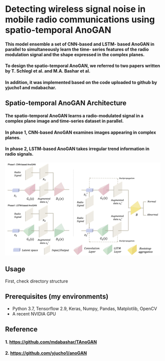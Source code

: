 # Detecting wireless signal noise in mobile radio communications using spatio-temporal AnoGAN

#### This model ensemble a set of CNN-based and LSTM- based AnoGAN in parallel to simultaneously learn the time- series features of the radio modulation signal and the shape expressed in the complex planes.
#### To design the spatio-temporal AnoGAN, we referred to two papers written by T. Schlegl et al. and M.A. Bashar et al.
#### In addition, it was implemented based on the code uploaded to github by yjucho1 and mdabachar.

## Spatio-temporal AnoGAN Architecture
#### The spatio-temporal AnoGAN learns a radio-modulated signal in a complex plane image and time-series dataset in parallel. 
#### In phase 1, CNN-based AnoGAN examines images appearing in complex planes.
#### In phase 2, LSTM-based AnoGAN takes irregular trend information in radio signals.

![Model Architecture](./images/model_architecture.jpg)

## Usage  
First, check directory structure

## Prerequisites (my environments)
- Python 3.7, Tensorflow 2.9, Keras, Numpy, Pandas, Matplotlib, OpenCV
- A recent NVIDIA GPU

## Reference
#### 1. https://github.com/mdabashar/TAnoGAN
#### 2. https://github.com/yjucho1/anoGAN
